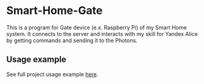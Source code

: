 # Smart-Home-Gate
This is a program for Gate device (e.x. Raspberry Pi) of my Smart Home system. It connects to the server and interacts with my skill for Yandex Alice by getting commands and sending it to the Photons.

## Usage example

See full project usage example [here](https://github.com/Arjentix/Smart-Home-Alice).

